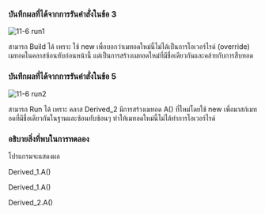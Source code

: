 ### บันทึกผลที่ได้จากการรันคำสั่งในข้อ 3
![11-6 run1](https://github.com/kanoksiriboonkam/03376836-OOP-2566-Lab-11/assets/144196048/0cf4915d-d171-429b-bb8f-e1f2160486b1)

สามารถ Build ได้ เพราะ ใช้ new เพื่อบอกว่าเมทอดใหม่นี้ไม่ได้เป็นการโอเวอร์ไรด์ (override) เมทอดในคลาสซ้อนทับก่อนหน้านี้ แต่เป็นการสร้างเมทอดใหม่ที่มีชื่อเดียวกันและคล้ายกับการสืบทอด
### บันทึกผลที่ได้จากการรันคำสั่งในข้อ 5
![11-6 run2](https://github.com/kanoksiriboonkam/03376836-OOP-2566-Lab-11/assets/144196048/3829c55f-7561-4725-a22a-b19dd29e6453)

สามารถ Run ได้ เพราะ คลาส Derived_2 มีการสร้างเมทอด A() ที่ใหม่โดยใช้ new เพื่อมาสก์เมทอดที่มีชื่อเดียวกันในฐานและซ้อนทับซ้อนๆ ทำให้เมทอดใหม่นี้ไม่ได้ทำการโอเวอร์ไรด์
### อธิบายสิ่งที่พบในการทดลอง
โปรแกรมจะแสดงผล

Derived_1.A()

Derived_1.A()

Derived_2.A()
